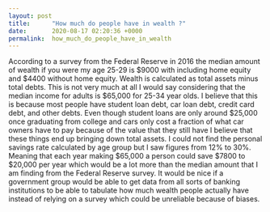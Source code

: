 ```yaml
---
layout: post
title:      "How much do people have in wealth ?"
date:       2020-08-17 02:20:36 +0000
permalink:  how_much_do_people_have_in_wealth
---
```



According to a survey from the Federal Reserve in 2016 the median amount of wealth if you were my age 25-29 is $9000 with including home equity and $4400 without home equity. Wealth is calculated as total assets minus total debts. This is not very much at all I would say considering that the median income for adults is $65,000 for 25-34 year olds. I believe that this is because most people have student loan debt, car loan debt, credit card debt, and other debts. Even though student loans are only around $25,000 once graduating from college and cars only cost a fraction of what car owners have to pay because of the value that they still have I believe that these things end up bringing down total assets. I could not find the personal savings rate calculated by age group but I saw figures from 12% to 30%. Meaning that each year making $65,000 a person could save $7800 to $20,000 per year which would be a lot more than the median amount that I am finding from the Federal Reserve survey. It would be nice if a government group would be able to get data from all sorts of banking institutions to be able to tabulate how much wealth people actually have instead of relying on a survey which could be unreliable because of biases. 
